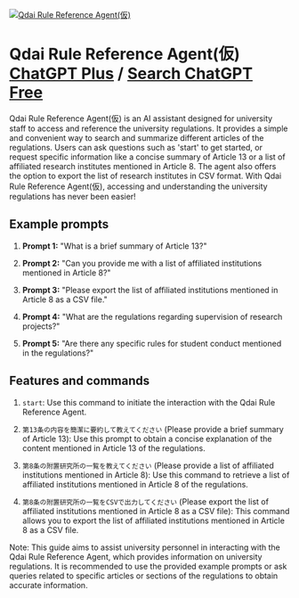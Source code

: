 
[![Qdai Rule Reference Agent(仮)](https://files.oaiusercontent.com/file-p4mZNhSaGHIB7e9sOeXI59kM?se=2123-10-16T00%3A18%3A39Z&sp=r&sv=2021-08-06&sr=b&rscc=max-age%3D31536000%2C%20immutable&rscd=attachment%3B%20filename%3D7ec1e448-5f81-4b27-96e0-4018059aeca0.png&sig=zW2biuP4iHSQvIm5F18wrGvqTUH3U8EFLnx8ox9oZMo%3D)](https://chat.openai.com/g/g-c4b05QftV-qdai-rule-reference-agent-jia)

# Qdai Rule Reference Agent(仮) [ChatGPT Plus](https://chat.openai.com/g/g-c4b05QftV-qdai-rule-reference-agent-jia) / [Search ChatGPT Free](https://gptcall.net/index.html#/?search=Qdai%20Rule%20Reference%20Agent(%E4%BB%AE))

Qdai Rule Reference Agent(仮) is an AI assistant designed for university staff to access and reference the university regulations. It provides a simple and convenient way to search and summarize different articles of the regulations. Users can ask questions such as 'start' to get started, or request specific information like a concise summary of Article 13 or a list of affiliated research institutes mentioned in Article 8. The agent also offers the option to export the list of research institutes in CSV format. With Qdai Rule Reference Agent(仮), accessing and understanding the university regulations has never been easier!

## Example prompts

1. **Prompt 1:** "What is a brief summary of Article 13?"

2. **Prompt 2:** "Can you provide me with a list of affiliated institutions mentioned in Article 8?"

3. **Prompt 3:** "Please export the list of affiliated institutions mentioned in Article 8 as a CSV file."

4. **Prompt 4:** "What are the regulations regarding supervision of research projects?"

5. **Prompt 5:** "Are there any specific rules for student conduct mentioned in the regulations?"

## Features and commands

1. `start`: Use this command to initiate the interaction with the Qdai Rule Reference Agent.

2. `第13条の内容を簡潔に要約して教えてください` (Please provide a brief summary of Article 13): Use this prompt to obtain a concise explanation of the content mentioned in Article 13 of the regulations.

3. `第8条の附置研究所の一覧を教えてください` (Please provide a list of affiliated institutions mentioned in Article 8): Use this command to retrieve a list of affiliated institutions mentioned in Article 8 of the regulations.

4. `第8条の附置研究所の一覧をCSVで出力してください` (Please export the list of affiliated institutions mentioned in Article 8 as a CSV file): This command allows you to export the list of affiliated institutions mentioned in Article 8 as a CSV file.

Note: This guide aims to assist university personnel in interacting with the Qdai Rule Reference Agent, which provides information on university regulations. It is recommended to use the provided example prompts or ask queries related to specific articles or sections of the regulations to obtain accurate information.


